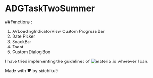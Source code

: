 # ADGTaskTwoSummer

##Functions : 
1. AVLoadingIndicatorView Custom Progress Bar
2. Date Picker
3. SnackBar
4. Toast
5. Custom Dialog Box

I have tried implementing the guidelines of ![material.io](https://material.io) wherever I can.

Made with ❤️ by sidchiku9

